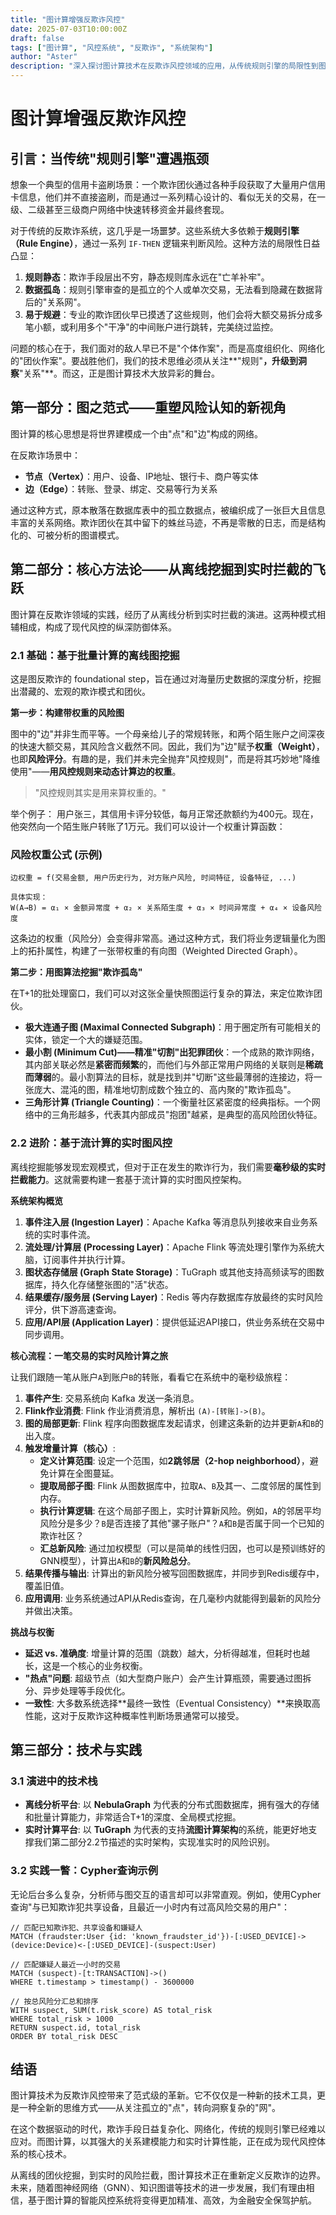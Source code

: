 ```yaml
---
title: "图计算增强反欺诈风控"
date: 2025-07-03T10:00:00Z
draft: false
tags: ["图计算", "风控系统", "反欺诈", "系统架构"]
author: "Aster"
description: "深入探讨图计算技术在反欺诈风控领域的应用，从传统规则引擎的局限性到图计算的实时风险识别架构。"
---
```


# 图计算增强反欺诈风控

## 引言：当传统"规则引擎"遭遇瓶颈

想象一个典型的信用卡盗刷场景：一个欺诈团伙通过各种手段获取了大量用户信用卡信息，他们并不直接盗刷，而是通过一系列精心设计的、看似无关的交易，在一级、二级甚至三级商户网络中快速转移资金并最终套现。

对于传统的反欺诈系统，这几乎是一场噩梦。这些系统大多依赖于**规则引擎（Rule Engine）**，通过一系列 `IF-THEN` 逻辑来判断风险。这种方法的局限性日益凸显：

1. **规则静态**：欺诈手段层出不穷，静态规则库永远在"亡羊补牢"。
2. **数据孤岛**：规则引擎审查的是孤立的个人或单次交易，无法看到隐藏在数据背后的"关系网"。
3. **易于规避**：专业的欺诈团伙早已摸透了这些规则，他们会将大额交易拆分成多笔小额，或利用多个"干净"的中间账户进行跳转，完美绕过监控。

问题的核心在于，我们面对的敌人早已不是"个体作案"，而是高度组织化、网络化的"团伙作案"。要战胜他们，我们的技术思维必须从关注**"规则"**，升级到洞察**"关系"**。而这，正是图计算技术大放异彩的舞台。

## 第一部分：图之范式——重塑风险认知的新视角

图计算的核心思想是将世界建模成一个由"点"和"边"构成的网络。

在反欺诈场景中：
- **节点（Vertex）**：用户、设备、IP地址、银行卡、商户等实体
- **边（Edge）**：转账、登录、绑定、交易等行为关系

通过这种方式，原本散落在数据库表中的孤立数据点，被编织成了一张巨大且信息丰富的关系网络。欺诈团伙在其中留下的蛛丝马迹，不再是零散的日志，而是结构化的、可被分析的图谱模式。

## 第二部分：核心方法论——从离线挖掘到实时拦截的飞跃

图计算在反欺诈领域的实践，经历了从离线分析到实时拦截的演进。这两种模式相辅相成，构成了现代风控的纵深防御体系。

### 2.1 基础：基于批量计算的离线图挖掘

这是图反欺诈的 foundational step，旨在通过对海量历史数据的深度分析，挖掘出潜藏的、宏观的欺诈模式和团伙。

**第一步：构建带权重的风险图**

图中的"边"并非生而平等。一个母亲给儿子的常规转账，和两个陌生账户之间深夜的快速大额交易，其风险含义截然不同。因此，我们为"边"赋予**权重（Weight）**，也即**风险评分**。有趣的是，我们并未完全抛弃"风控规则"，而是将其巧妙地"降维使用"——**用风控规则来动态计算边的权重**。

> "风控规则其实是用来算权重的。"

举个例子： 用户张三，其信用卡评分较低，每月正常还款额约为400元。现在，他突然向一个陌生账户转账了1万元。我们可以设计一个权重计算函数：

### 风险权重公式 (示例)

```
边权重 = f(交易金额, 用户历史行为, 对方账户风险, 时间特征, 设备特征, ...)

具体实现：
W(A→B) = α₁ × 金额异常度 + α₂ × 关系陌生度 + α₃ × 时间异常度 + α₄ × 设备风险度
```

这条边的权重（风险分）会变得非常高。通过这种方式，我们将业务逻辑量化为图上的拓扑属性，构建了一张带权重的有向图（Weighted Directed Graph）。

**第二步：用图算法挖掘"欺诈孤岛"**

在T+1的批处理窗口，我们可以对这张全量快照图运行复杂的算法，来定位欺诈团伙。

- **极大连通子图 (Maximal Connected Subgraph)**：用于圈定所有可能相关的实体，锁定一个大的嫌疑范围。
- **最小割 (Minimum Cut)——精准"切割"出犯罪团伙**：一个成熟的欺诈网络，其内部关联必然是**紧密而频繁**的，而他们与外部正常用户网络的关联则是**稀疏而薄弱**的。最小割算法的目标，就是找到并"切断"这些最薄弱的连接边，将一张庞大、混沌的图，精准地切割成数个独立的、高内聚的"欺诈孤岛"。
- **三角形计算 (Triangle Counting)**：一个衡量社区紧密度的经典指标。一个网络中的三角形越多，代表其内部成员"抱团"越紧，是典型的高风险团伙特征。

### 2.2 进阶：基于流计算的实时图风控

离线挖掘能够发现宏观模式，但对于正在发生的欺诈行为，我们需要**毫秒级的实时拦截能力**。这就需要构建一套基于流计算的实时图风控架构。

**系统架构概览**

1. **事件注入层 (Ingestion Layer)**：Apache Kafka 等消息队列接收来自业务系统的实时事件流。
2. **流处理/计算层 (Processing Layer)**：Apache Flink 等流处理引擎作为系统大脑，订阅事件并执行计算。
3. **图状态存储层 (Graph State Storage)**：TuGraph 或其他支持高频读写的图数据库，持久化存储整张图的"活"状态。
4. **结果缓存/服务层 (Serving Layer)**：Redis 等内存数据库存放最终的实时风险评分，供下游高速查询。
5. **应用/API层 (Application Layer)**：提供低延迟API接口，供业务系统在交易中同步调用。

**核心流程：一笔交易的实时风险计算之旅**

让我们跟随一笔从账户`A`到账户`B`的转账，看看它在系统中的毫秒级旅程：

1. **事件产生**: 交易系统向 Kafka 发送一条消息。
2. **Flink作业消费**: Flink 作业消费消息，解析出 `(A)-[转账]->(B)`。
3. **图的局部更新**: Flink 程序向图数据库发起请求，创建这条新的边并更新`A`和`B`的出入度。
4. **触发增量计算（核心）**:
    - **定义计算范围**: 设定一个范围，如**2跳邻居（2-hop neighborhood）**，避免计算在全图蔓延。
    - **提取局部子图**: Flink 从图数据库中，拉取`A`、`B`及其一、二度邻居的属性到内存。
    - **执行计算逻辑**: 在这个局部子图上，实时计算新风险。例如，`A`的邻居平均风险分是多少？`B`是否连接了其他"骡子账户"？`A`和`B`是否属于同一个已知的欺诈社区？
    - **汇总新风险**: 通过加权模型（可以是简单的线性归因，也可以是预训练好的GNN模型），计算出`A`和`B`的**新风险总分**。
5. **结果传播与输出**: 计算出的新风险分被写回图数据库，并同步到Redis缓存中，覆盖旧值。
6. **应用调用**: 业务系统通过API从Redis查询，在几毫秒内就能得到最新的风险分并做出决策。

**挑战与权衡**

- **延迟 vs. 准确度**: 增量计算的范围（跳数）越大，分析得越准，但耗时也越长，这是一个核心的业务权衡。
- **"热点"问题**: 超级节点（如大型商户账户）会产生计算瓶颈，需要通过图拆分、异步处理等手段优化。
- **一致性**: 大多数系统选择**最终一致性（Eventual Consistency）**来换取高性能，这对于反欺诈这种概率性判断场景通常可以接受。

## 第三部分：技术与实践

### 3.1 演进中的技术栈

- **离线分析平台**: 以 **NebulaGraph** 为代表的分布式图数据库，拥有强大的存储和批量计算能力，非常适合T+1的深度、全局模式挖掘。
- **实时计算平台**: 以 **TuGraph** 为代表的支持**流图计算架构**的系统，能更好地支撑我们第二部分2.2节描述的实时架构，实现准实时的风险识别。

### 3.2 实践一瞥：Cypher查询示例

无论后台多么复杂，分析师与图交互的语言却可以非常直观。例如，使用Cypher查询"与已知欺诈犯共享设备，且最近一小时内有过高风险交易的用户"：

```cypher
// 匹配已知欺诈犯、共享设备和嫌疑人
MATCH (fraudster:User {id: 'known_fraudster_id'})-[:USED_DEVICE]->(device:Device)<-[:USED_DEVICE]-(suspect:User)

// 匹配嫌疑人最近一小时的交易
MATCH (suspect)-[t:TRANSACTION]->()
WHERE t.timestamp > timestamp() - 3600000 

// 按总风险分汇总和排序
WITH suspect, SUM(t.risk_score) AS total_risk
WHERE total_risk > 1000
RETURN suspect.id, total_risk
ORDER BY total_risk DESC
```

## 结语

图计算技术为反欺诈风控带来了范式级的革新。它不仅仅是一种新的技术工具，更是一种全新的思维方式——从关注孤立的"点"，转向洞察复杂的"网"。

在这个数据驱动的时代，欺诈手段日益复杂化、网络化，传统的规则引擎已经难以应对。而图计算，以其强大的关系建模能力和实时计算性能，正在成为现代风控体系的核心技术。

从离线的团伙挖掘，到实时的风险拦截，图计算技术正在重新定义反欺诈的边界。未来，随着图神经网络（GNN）、知识图谱等技术的进一步发展，我们有理由相信，基于图计算的智能风控系统将变得更加精准、高效，为金融安全保驾护航。
